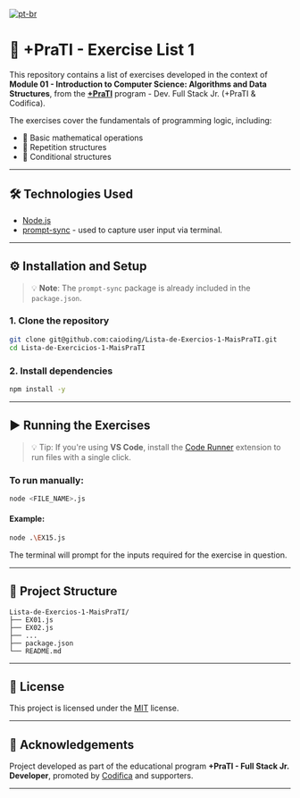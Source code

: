 [![pt-br](https://img.shields.io/badge/lang-pt--br-green.svg)](https://github.com/jonatasemidio/multilanguage-readme-pattern/blob/master/README.pt-br.md)

# 📘 +PraTI - Exercise List 1

This repository contains a list of exercises developed in the context of **Module 01 - Introduction to Computer Science: Algorithms and Data Structures**, from the [**+PraTI**](https://www.maisprati.com.br/) program - Dev. Full Stack Jr. (+PraTI & Codifica).

The exercises cover the fundamentals of programming logic, including:
- 🧮 Basic mathematical operations
- 🔁 Repetition structures
- 🔀 Conditional structures

---

## 🛠️ Technologies Used

- [Node.js](https://nodejs.org/)
- [prompt-sync](https://www.npmjs.com/package/prompt-sync) - used to capture user input via terminal.

---

## ⚙️ Installation and Setup

> 💡 **Note**: The `prompt-sync` package is already included in the `package.json`.

### 1. Clone the repository
```bash
git clone git@github.com:caioding/Lista-de-Exercios-1-MaisPraTI.git
cd Lista-de-Exercicios-1-MaisPraTI
```

### 2. Install dependencies
```bash
npm install -y
```

---

## ▶️ Running the Exercises

> 💡 Tip: If you're using **VS Code**, install the [Code Runner](https://marketplace.visualstudio.com/items?itemName=formulahendry.code-runner) extension to run files with a single click.

### To run manually:
```bash
node <FILE_NAME>.js
```

#### Example:
```bash
node .\EX15.js
```

The terminal will prompt for the inputs required for the exercise in question.

---

## 📂 Project Structure
```
Lista-de-Exercios-1-MaisPraTI/
├── EX01.js
├── EX02.js
├── ...
├── package.json
└── README.md
```

---

## 📝 License

This project is licensed under the [MIT](LICENSE) license.

---

## 🤝 Acknowledgements

Project developed as part of the educational program **+PraTI - Full Stack Jr. Developer**, promoted by [Codifica](https://www.codificaedu.com.br/) and supporters.

---